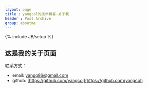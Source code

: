 ```yaml
---
layout: page
title : yangcol的技术博客-关于我
header : Post Archive
group: aboutme
---
```

{% include JB/setup %}

## 这是我的关于页面


联系方式：

* email:		yangq86@gmail.com
* github: 			[https://github.com/yangcol](https://github.com/yangcol)